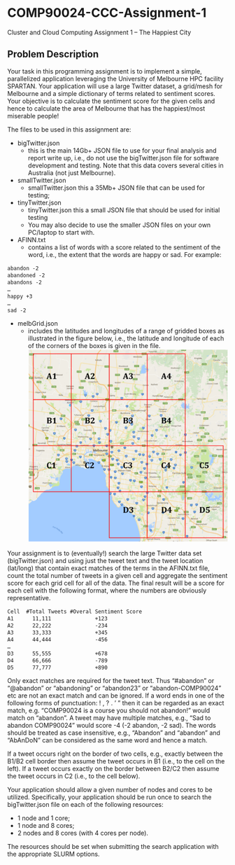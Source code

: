 # COMP90024-CCC-Assignment-1
Cluster and Cloud Computing Assignment 1 – The Happiest City

## Problem Description
Your task in this programming assignment is to implement a simple, parallelized application leveraging the University of Melbourne HPC facility SPARTAN. Your application will use a large Twitter dataset, a grid/mesh for Melbourne and a simple dictionary of terms related to sentiment scores. Your objective is to calculate the sentiment
score for the given cells and hence to calculate the area of Melbourne that has the happiest/most miserable people!

The files to be used in this assignment are:
* bigTwitter.json
  * this is the main 14Gb+ JSON file to use for your final analysis and report write up, i.e., do not use the bigTwitter.json file for software development and testing. Note that this data covers several cities in Australia (not just Melbourne).
* smallTwitter.json
  * smallTwitter.json this a 35Mb+ JSON file that can be used for testing;
* tinyTwitter.json
  * tinyTwitter.json this a small JSON file that should be used for initial testing
  * You may also decide to use the smaller JSON files on your own PC/laptop to start with.
* AFINN.txt
  * contains a list of words with a score related to the sentiment of the word, i.e., the extent that the words are happy or sad. For example:
```
abandon -2 
abandoned -2 
abandons -2 
…
happy +3 
…
sad -2
```
* melbGrid.json
  * includes the latitudes and longitudes of a range of gridded boxes as illustrated in the figure below, i.e., the latitude and longitude of each of the corners of the boxes is given in the file.
  ![melbGrid.png](https://github.com/jabanto22/COMP90024-CCC-Assignment-1/blob/main/melbGrid.PNG?raw=true)
  
Your assignment is to (eventually!) search the large Twitter data set (bigTwitter.json) and using just the tweet text and the tweet location (lat/long) that contain exact matches of the terms in the AFINN.txt file, count the total number of tweets in a given cell and aggregate the sentiment score for each grid cell for all of the data. The final
result will be a score for each cell with the following format, where the numbers are obviously representative.
```
Cell  #Total Tweets #Overal Sentiment Score 
A1      11,111              +123
A2      22,222              -234
A3      33,333              +345
A4      44,444              -456
… 
D3      55,555              +678
D4      66,666              -789
D5      77,777              +890
```

Only exact matches are required for the tweet text. Thus “#abandon” or “@abandon” or “abandoning” or “abandon23” or “abandon-COMP90024” etc are not an exact match and can be ignored. If a word ends in one of the following forms of punctuation: ! , ? . ’ ” then it can be regarded as an exact match, e.g. “COMP90024 is a course you should not abandon!” would match on “abandon”. A tweet may have multiple matches, e.g., “Sad to abandon COMP90024” would score -4 (-2 abandon, -2 sad). The words should be treated as case insensitive, e.g., “Abandon” and “abandon” and “AbAnDoN” can be considered as the same word and hence a match.

If a tweet occurs right on the border of two cells, e.g., exactly between the B1/B2 cell border then assume the tweet occurs in B1 (i.e., to the cell on the left). If a tweet occurs exactly on the border between B2/C2 then assume the
tweet occurs in C2 (i.e., to the cell below).

Your application should allow a given number of nodes and cores to be utilized. Specifically, your application should be run once to search the bigTwitter.json file on each of the following resources:
* 1 node and 1 core;
* 1 node and 8 cores;
* 2 nodes and 8 cores (with 4 cores per node).

The resources should be set when submitting the search application with the appropriate SLURM options. 
